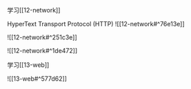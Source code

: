 学习[[12-network]]

HyperText Transport Protocol (HTTP)
![[12-network#^76e13e]]

![[12-network#^251c3e]]

![[12-network#^1de472]]

学习[[13-web]]

![[13-web#^577d62]]